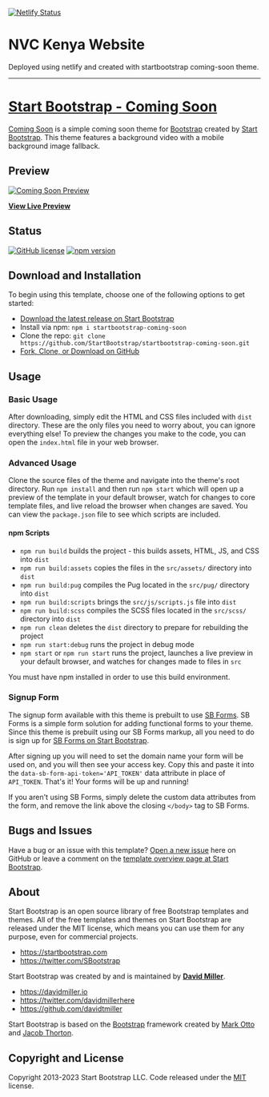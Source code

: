 [![Netlify Status](https://api.netlify.com/api/v1/badges/d5ea42ec-3e69-47d2-8f2e-b1a0990899f2/deploy-status)](https://app.netlify.com/sites/nvckenya/deploys)

# NVC Kenya Website

Deployed using netlify and created with startbootstrap coming-soon theme.

---


# [Start Bootstrap - Coming Soon](https://startbootstrap.com/theme/coming-soon/)

[Coming Soon](https://startbootstrap.com/theme/coming-soon/) is a simple coming soon theme for [Bootstrap](https://getbootstrap.com/) created by [Start Bootstrap](https://startbootstrap.com/). This theme features a background video with a mobile background image fallback.

## Preview

[![Coming Soon Preview](https://assets.startbootstrap.com/img/screenshots/themes/coming-soon.png)](https://startbootstrap.github.io/startbootstrap-coming-soon/)

**[View Live Preview](https://startbootstrap.github.io/startbootstrap-coming-soon/)**

## Status

[![GitHub license](https://img.shields.io/badge/license-MIT-blue.svg)](https://raw.githubusercontent.com/StartBootstrap/startbootstrap-coming-soon/master/LICENSE)
[![npm version](https://img.shields.io/npm/v/startbootstrap-coming-soon.svg)](https://www.npmjs.com/package/startbootstrap-coming-soon)

## Download and Installation

To begin using this template, choose one of the following options to get started:

* [Download the latest release on Start Bootstrap](https://startbootstrap.com/theme/coming-soon/)
* Install via npm: `npm i startbootstrap-coming-soon`
* Clone the repo: `git clone https://github.com/StartBootstrap/startbootstrap-coming-soon.git`
* [Fork, Clone, or Download on GitHub](https://github.com/StartBootstrap/startbootstrap-coming-soon)

## Usage

### Basic Usage

After downloading, simply edit the HTML and CSS files included with `dist` directory. These are the only files you need to worry about, you can ignore everything else! To preview the changes you make to the code, you can open the `index.html` file in your web browser.

### Advanced Usage

Clone the source files of the theme and navigate into the theme's root directory. Run `npm install` and then run `npm start` which will open up a preview of the template in your default browser, watch for changes to core template files, and live reload the browser when changes are saved. You can view the `package.json` file to see which scripts are included.

#### npm Scripts

* `npm run build` builds the project - this builds assets, HTML, JS, and CSS into `dist`
* `npm run build:assets` copies the files in the `src/assets/` directory into `dist`
* `npm run build:pug` compiles the Pug located in the `src/pug/` directory into `dist`
* `npm run build:scripts` brings the `src/js/scripts.js` file into `dist`
* `npm run build:scss` compiles the SCSS files located in the `src/scss/` directory into `dist`
* `npm run clean` deletes the `dist` directory to prepare for rebuilding the project
* `npm run start:debug` runs the project in debug mode
* `npm start` or `npm run start` runs the project, launches a live preview in your default browser, and watches for changes made to files in `src`

You must have npm installed in order to use this build environment.

### Signup Form

The signup form available with this theme is prebuilt to use [SB Forms](https://startbootstrap.com/solution/contact-forms).
SB Forms is a simple form solution for adding functional forms to your theme. Since this theme is prebuilt using our
SB Forms markup, all you need to do is sign up for [SB Forms on Start Bootstrap](https://startbootstrap.com/solution/contact-forms).

After signing up you will need to set the domain name your form will be used on, and you will then see your
access key. Copy this and paste it into the `data-sb-form-api-token='API_TOKEN'` data attribute in place of
`API_TOKEN`. That's it! Your forms will be up and running!

If you aren't using SB Forms, simply delete the custom data attributes from the form, and remove the link above the
closing `</body>` tag to SB Forms.

## Bugs and Issues

Have a bug or an issue with this template? [Open a new issue](https://github.com/StartBootstrap/startbootstrap-coming-soon/issues) here on GitHub or leave a comment on the [template overview page at Start Bootstrap](https://startbootstrap.com/theme/coming-soon/).

## About

Start Bootstrap is an open source library of free Bootstrap templates and themes. All of the free templates and themes on Start Bootstrap are released under the MIT license, which means you can use them for any purpose, even for commercial projects.

* <https://startbootstrap.com>
* <https://twitter.com/SBootstrap>

Start Bootstrap was created by and is maintained by **[David Miller](https://davidmiller.io/)**.

* <https://davidmiller.io>
* <https://twitter.com/davidmillerhere>
* <https://github.com/davidtmiller>

Start Bootstrap is based on the [Bootstrap](https://getbootstrap.com/) framework created by [Mark Otto](https://twitter.com/mdo) and [Jacob Thorton](https://twitter.com/fat).

## Copyright and License

Copyright 2013-2023 Start Bootstrap LLC. Code released under the [MIT](https://github.com/StartBootstrap/startbootstrap-coming-soon/blob/master/LICENSE) license.
